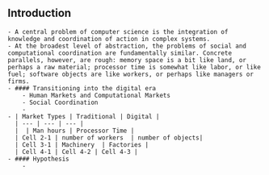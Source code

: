 ## Introduction
	- A central problem of computer science is the integration of knowledge and coordination of action in complex systems.
	- At the broadest level of abstraction, the problems of social and computational coordination are fundamentally similar. Concrete parallels, however, are rough: memory space is a bit like land, or perhaps a raw material; processor time is somewhat like labor, or like fuel; software objects are like workers, or perhaps like managers or firms.
	- #### Transitioning into the digital era
		- Human Markets and Computational Markets
		- Social Coordination
		-
	- | Market Types | Traditional | Digital |
	  | --- | --- | --- |
	  |  | Man hours | Processor Time |
	  | Cell 2-1 | number of workers  | number of objects|
	  | Cell 3-1 | Machinery  | Factories |
	  | Cell 4-1 | Cell 4-2 | Cell 4-3 |
	- #### Hypothesis
		-